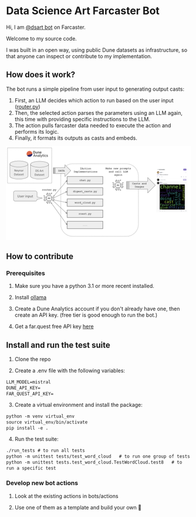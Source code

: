 # Data Science Art Farcaster Bot

Hi, I am [@dsart bot](https://warpcast.com/dsart) on Farcaster.

Welcome to my source code.

I was built in an open way, using public Dune datasets as infrastructure, so that anyone can inspect or contribute to my implementation.


## How does it work?

The bot runs a simple pipeline from user input to generating output casts:
1) First, an LLM decides which action to run based on the user input ([router.py](./bots/router.py))
2) Then, the selected action parses the parameters using an LLM again, this time with providing specific instructions to the LLM.
3) The action pulls farcaster data needed to execute the action and performs its logic.
4) Finally, it formats its outputs as casts and embeds.

![Bot Pipeline](./docs/schema1.png)



## How to contribute

### Prerequisites

1) Make sure you have a python 3.1 or more recent installed.

2) Install [ollama](https://ollama.com/)

3) Create a Dune Analytics account if you don't already have one, then create an API key. (free tier is good enough to run the bot.)

4) Get a far.quest free API key [here](https://docs.wield.xyz/docs/getting-started)

## Install and run the test suite

1) Clone the repo

2) Create a .env file with the following variables:
```
LLM_MODEL=mistral
DUNE_API_KEY=
FAR_QUEST_API_KEY=
```

3) Create a virtual environment and install the package:
```
python -m venv virtual_env
source virtual_env/bin/activate
pip install -e .
```

4) Run the test suite:
```
./run_tests # to run all tests
python -m unittest tests/test_word_cloud   # to run one group of tests
python -m unittest tests.test_word_cloud.TestWordCloud.test8   # to run a specific test
```

### Develop new bot actions

1) Look at the existing actions in bots/actions

2) Use one of them as a template and build your own 🚀 
